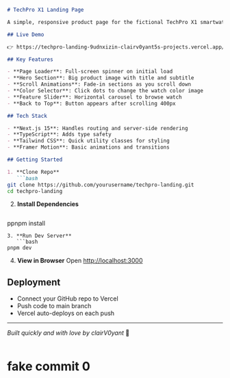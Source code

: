 ```markdown
# TechPro X1 Landing Page

A simple, responsive product page for the fictional TechPro X1 smartwatch. Built with Next.js, Tailwind CSS, and Framer Motion and Inspired by Apple's design system.

## Live Demo

👉 https://techpro-landing-9udnxizin-clairv0yant5s-projects.vercel.app/

## Key Features

- **Page Loader**: Full-screen spinner on initial load
- **Hero Section**: Big product image with title and subtitle
- **Scroll Animations**: Fade-in sections as you scroll down
- **Color Selector**: Click dots to change the watch color image
- **Feature Slider**: Horizontal carousel to browse watch 
- **Back to Top**: Button appears after scrolling 400px

## Tech Stack

- **Next.js 15**: Handles routing and server-side rendering
- **TypeScript**: Adds type safety
- **Tailwind CSS**: Quick utility classes for styling
- **Framer Motion**: Basic animations and transitions

## Getting Started

1. **Clone Repo**
   ```bash
git clone https://github.com/yourusername/techpro-landing.git
cd techpro-landing
````

2. **Install Dependencies**

   ```bash
   ```

ppnpm install

````
3. **Run Dev Server**
   ```bash
pnpm dev
````

4. **View in Browser**
   Open [http://localhost:3000](http://localhost:3000)

## Deployment

* Connect your GitHub repo to Vercel
* Push code to main branch
* Vercel auto-deploys on each push

---

*Built quickly and with love by clairV0yant* 🚀

```
```
# fake commit 0
